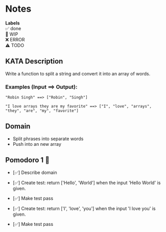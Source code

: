 # Notes

**Labels**  
✅ done  
🚧 WIP  
❌ ERROR  
⚠️ TODO

## KATA Description

Write a function to split a string and convert it into an array of words.

### **Examples (Input ==> Output):**
```
"Robin Singh" ==> ["Robin", "Singh"]

"I love arrays they are my favorite" ==> ["I", "love", "arrays", "they", "are", "my", "favorite"]
```

## Domain
- Split phrases into separate words
- Push into an new array

## Pomodoro 1 🍅
- [✅] Describe domain

- [✅] Create test: return ['Hello', 'World'] when the input 'Hello World' is given.
- [✅] Make test pass

- [✅] Create test: return ['I', 'love', 'you'] when the input 'I love you' is given.
- [✅] Make test pass